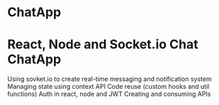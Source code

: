 # ChatApp
# React, Node and Socket.io Chat ChatApp
Using sovket.io to create real-time messaging and notification system
Managing state using context API
Code reuse (custom hooks and util functions)
Auth in react, node and JWT
Creating and consuming APIs
